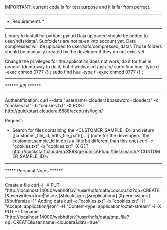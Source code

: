 IMPORTANT: current code is for test purpose and it is far from perfect.

****************
* Requirements *
****************
Library to install for python: pycurl 
Data uploaded should be added to user/hdfs/data/. Subfolders are not taken into account yet.
Data compressed will be uploaded to user/hdfs/compressed_data/. 
Those folders should be manually created by the developer if they do not exist yet.

Change the privileges for the application does not work, do it for hue in general (dumb way to do it, but it works):
cd /usr/lib/
sudo find hue -type d -exec chmod 0777 {} \;
sudo find hue -type f -exec chmod 0777 {} \;


*****************
****** API ******
*****************

Authentification:
    curl --data "username=cloudera&password=cloudera" -c "cookies.txt" -b "cookies.txt"
    -X POST http://quickstart.cloudera:8888/accounts/login/

Request:
 - Search for files containing the <CUSTOMER_SAMPLE_ID> and return [[customer_file_id, hdfs_file_path], ...]
    (note for the developers: the customer_sample_id in db is a little bit different than this one)
    curl -c "cookies.txt" -b "cookies.txt" -X GET 
    http://quickstart.cloudera:8888/genomicAPI/api/files/search/<CUSTOMER_SAMPLE_ID>/

***************************
***** Personal Notes ******
***************************
Create a file
curl -i -X PUT "http://localhost:14000/webhdfs/v1/user/hdfs/data/coucou.txt?op=CREATE
                    [&overwrite=<true|false>][&blocksize=<LONG>][&replication=<SHORT>]
                    [&permission=<OCTAL>][&buffersize=<INT>]"
Adding data
curl -c "cookies.txt" -b "cookies.txt" -H "Accept: application/json" -H "Content-type: application/octet-stream" -i -X PUT -T filename "http://localhost:14000/webhdfs/v1/user/hdfs/data/tmp_file?op=CREATE&user.name=cloudera&data=true"




